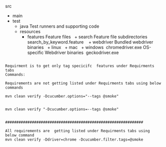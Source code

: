 
src
  + main
  + test
    + java                        Test runners and supporting code
    + resources
      + features                  Feature files
          + search                  Feature file subdirectories 
             search_by_keyword.feature 
       + webdriver                 Bundled webdriver binaries
         + linux
         + mac
         + windows 
           chromedriver.exe       OS-specific Webdriver binaries 
           geckodriver.exe
```

Requirment is to get only tag specicifc  features under Requirments tabs 
Commands:

Requirements are not getting listed under Requirments tabs using below commands

mvn clean verify -Dcucumber.options="--tags @smoke"


mvn clean verify "-Dcucumber.options=--tags @smoke"


##############################################################

All requirements are  getting listed under Requirments tabs using below command
mvn clean verify -Ddriver=chrome -Dcucumber.filter.tags=@smoke
